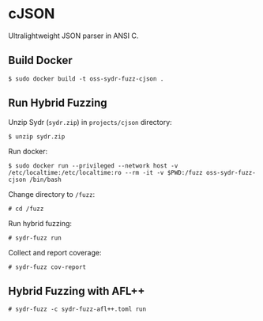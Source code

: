 # cJSON

Ultralightweight JSON parser in ANSI C.

## Build Docker

    $ sudo docker build -t oss-sydr-fuzz-cjson .

## Run Hybrid Fuzzing

Unzip Sydr (`sydr.zip`) in `projects/cjson` directory:

    $ unzip sydr.zip

Run docker:

    $ sudo docker run --privileged --network host -v /etc/localtime:/etc/localtime:ro --rm -it -v $PWD:/fuzz oss-sydr-fuzz-cjson /bin/bash

Change directory to `/fuzz`:

    # cd /fuzz

Run hybrid fuzzing:

    # sydr-fuzz run

Collect and report coverage:

    # sydr-fuzz cov-report

## Hybrid Fuzzing with AFL++

    # sydr-fuzz -c sydr-fuzz-afl++.toml run
